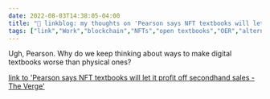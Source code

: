 ```yaml
---
date: 2022-08-03T14:38:05-04:00
title: "🔗 linkblog: my thoughts on 'Pearson says NFT textbooks will let it profit off secondhand sales - The Verge'"
tags: ["link","Work","blockchain","NFTs","open textbooks","OER","alternative textbooks"]
---
```

Ugh, Pearson. Why do we keep thinking about ways to make digital textbooks worse than physical ones?
 

[link to 'Pearson says NFT textbooks will let it profit off secondhand sales - The Verge'](https://www.theverge.com/2022/8/3/23290335/pearson-textbook-publisher-nft-blockchain-secondhand-ebook-sales)
